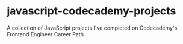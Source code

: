 # javascript-codecademy-projects
 A collection of JavaScript projects I've completed on Codecademy's Frontend Engineer Career Path
